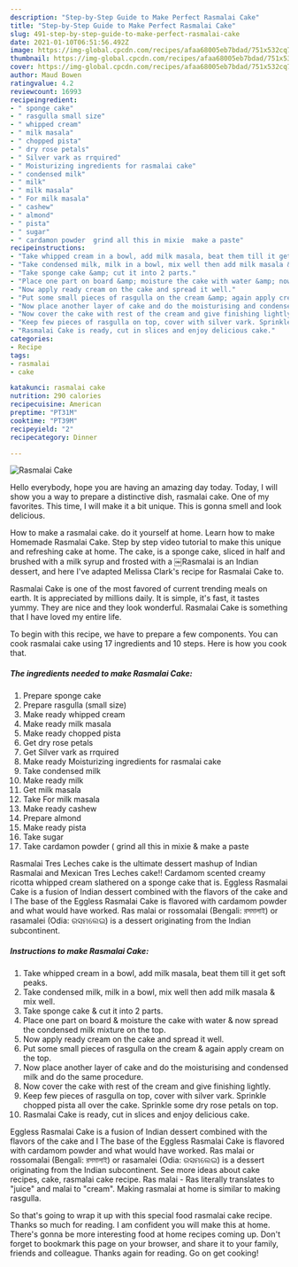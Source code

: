 ```yaml
---
description: "Step-by-Step Guide to Make Perfect Rasmalai Cake"
title: "Step-by-Step Guide to Make Perfect Rasmalai Cake"
slug: 491-step-by-step-guide-to-make-perfect-rasmalai-cake
date: 2021-01-10T06:51:56.492Z
image: https://img-global.cpcdn.com/recipes/afaa68005eb7bdad/751x532cq70/rasmalai-cake-recipe-main-photo.jpg
thumbnail: https://img-global.cpcdn.com/recipes/afaa68005eb7bdad/751x532cq70/rasmalai-cake-recipe-main-photo.jpg
cover: https://img-global.cpcdn.com/recipes/afaa68005eb7bdad/751x532cq70/rasmalai-cake-recipe-main-photo.jpg
author: Maud Bowen
ratingvalue: 4.2
reviewcount: 16993
recipeingredient:
- " sponge cake"
- " rasgulla small size"
- " whipped cream"
- " milk masala"
- " chopped pista"
- " dry rose petals"
- " Silver vark as rrquired"
- " Moisturizing ingredients for rasmalai cake"
- " condensed milk"
- " milk"
- " milk masala"
- " For milk masala"
- " cashew"
- " almond"
- " pista"
- " sugar"
- " cardamon powder  grind all this in mixie  make a paste"
recipeinstructions:
- "Take whipped cream in a bowl, add milk masala, beat them till it get soft peaks."
- "Take condensed milk, milk in a bowl, mix well then add milk masala &amp; mix well."
- "Take sponge cake &amp; cut it into 2 parts."
- "Place one part on board &amp; moisture the cake with water &amp; now spread the condensed milk mixture on the top."
- "Now apply ready cream on the cake and spread it well."
- "Put some small pieces of rasgulla on the cream &amp; again apply cream on the top."
- "Now place another layer of cake and do the moisturising and condensed milk and do the same procedure."
- "Now cover the cake with rest of the cream and give finishing lightly."
- "Keep few pieces of rasgulla on top, cover with silver vark. Sprinkle chopped pista all over the cake. Sprinkle some dry rose petals on top."
- "Rasmalai Cake is ready, cut in slices and enjoy delicious cake."
categories:
- Recipe
tags:
- rasmalai
- cake

katakunci: rasmalai cake 
nutrition: 290 calories
recipecuisine: American
preptime: "PT31M"
cooktime: "PT39M"
recipeyield: "2"
recipecategory: Dinner

---
```



![Rasmalai Cake](https://img-global.cpcdn.com/recipes/afaa68005eb7bdad/751x532cq70/rasmalai-cake-recipe-main-photo.jpg)

Hello everybody, hope you are having an amazing day today. Today, I will show you a way to prepare a distinctive dish, rasmalai cake. One of my favorites. This time, I will make it a bit unique. This is gonna smell and look delicious.

How to make a rasmalai cake. do it yourself at home. Learn how to make Homemade Rasmalai Cake. Step by step video tutorial to make this unique and refreshing cake at home. The cake, is a sponge cake, sliced in half and brushed with a milk syrup and frosted with a ￼Rasmalai is an Indian dessert, and here I&#39;ve adapted Melissa Clark&#39;s recipe for Rasmalai Cake to.

Rasmalai Cake is one of the most favored of current trending meals on earth. It is appreciated by millions daily. It is simple, it's fast, it tastes yummy. They are nice and they look wonderful. Rasmalai Cake is something that I have loved my entire life.


To begin with this recipe, we have to prepare a few components. You can cook rasmalai cake using 17 ingredients and 10 steps. Here is how you cook that.

<!--inarticleads1-->

##### The ingredients needed to make Rasmalai Cake:

1. Prepare  sponge cake
1. Prepare  rasgulla (small size)
1. Make ready  whipped cream
1. Make ready  milk masala
1. Make ready  chopped pista
1. Get  dry rose petals
1. Get  Silver vark as rrquired
1. Make ready  Moisturizing ingredients for rasmalai cake
1. Take  condensed milk
1. Make ready  milk
1. Get  milk masala
1. Take  For milk masala
1. Make ready  cashew
1. Prepare  almond
1. Make ready  pista
1. Take  sugar
1. Take  cardamon powder ( grind all this in mixie &amp; make a paste


Rasmalai Tres Leches cake is the ultimate dessert mashup of Indian Rasmalai and Mexican Tres Leches cake!! Cardamom scented creamy ricotta whipped cream slathered on a sponge cake that is. Eggless Rasmalai Cake is a fusion of Indian dessert combined with the flavors of the cake and I The base of the Eggless Rasmalai Cake is flavored with cardamom powder and what would have worked. Ras malai or rossomalai (Bengali: রসমালাই) or rasamalei (Odia: ରସମଲେଇ) is a dessert originating from the Indian subcontinent. 

<!--inarticleads2-->

##### Instructions to make Rasmalai Cake:

1. Take whipped cream in a bowl, add milk masala, beat them till it get soft peaks.
1. Take condensed milk, milk in a bowl, mix well then add milk masala &amp; mix well.
1. Take sponge cake &amp; cut it into 2 parts.
1. Place one part on board &amp; moisture the cake with water &amp; now spread the condensed milk mixture on the top.
1. Now apply ready cream on the cake and spread it well.
1. Put some small pieces of rasgulla on the cream &amp; again apply cream on the top.
1. Now place another layer of cake and do the moisturising and condensed milk and do the same procedure.
1. Now cover the cake with rest of the cream and give finishing lightly.
1. Keep few pieces of rasgulla on top, cover with silver vark. Sprinkle chopped pista all over the cake. Sprinkle some dry rose petals on top.
1. Rasmalai Cake is ready, cut in slices and enjoy delicious cake.


Eggless Rasmalai Cake is a fusion of Indian dessert combined with the flavors of the cake and I The base of the Eggless Rasmalai Cake is flavored with cardamom powder and what would have worked. Ras malai or rossomalai (Bengali: রসমালাই) or rasamalei (Odia: ରସମଲେଇ) is a dessert originating from the Indian subcontinent. See more ideas about cake recipes, cake, rasmalai cake recipe. Ras malai - Ras literally translates to &#34;juice&#34; and malai to &#34;cream&#34;. Making rasmalai at home is similar to making rasgulla. 

So that's going to wrap it up with this special food rasmalai cake recipe. Thanks so much for reading. I am confident you will make this at home. There's gonna be more interesting food at home recipes coming up. Don't forget to bookmark this page on your browser, and share it to your family, friends and colleague. Thanks again for reading. Go on get cooking!
